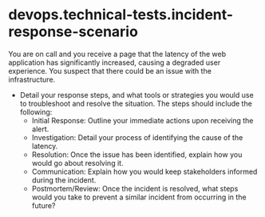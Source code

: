 # devops.technical-tests.incident-response-scenario

You are on call and you receive a page that the latency of the web application has significantly increased, causing a degraded user experience. You suspect that there could be an issue with the infrastructure.

- Detail your response steps, and what tools or strategies you would use to troubleshoot and resolve the situation. The steps should include the following:
  - Initial Response: Outline your immediate actions upon receiving the alert.
  - Investigation: Detail your process of identifying the cause of the latency.
  - Resolution: Once the issue has been identified, explain how you would go about resolving it.
  - Communication: Explain how you would keep stakeholders informed during the incident.
  - Postmortem/Review: Once the incident is resolved, what steps would you take to prevent a similar incident from occurring in the future?
